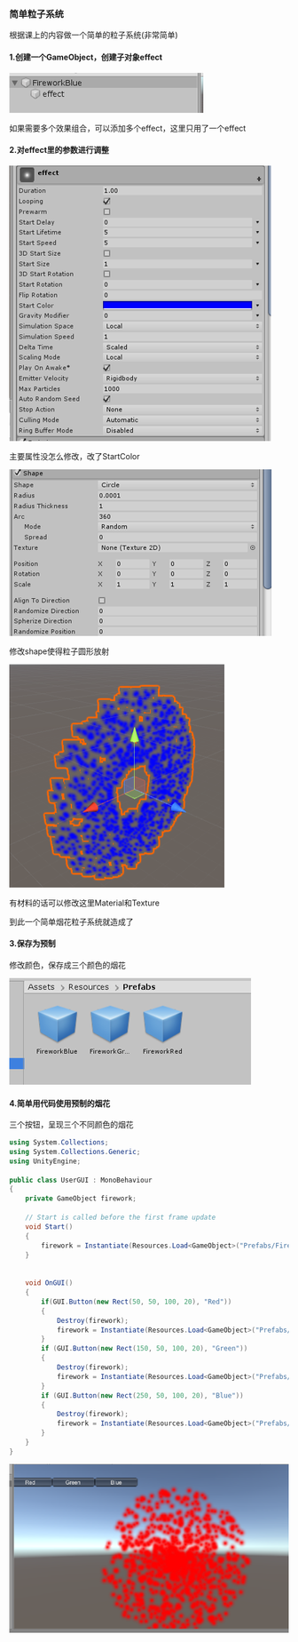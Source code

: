 ### 简单粒子系统

根据课上的内容做一个简单的粒子系统(非常简单)

#### 1.创建一个GameObject，创建子对象effect

![image-20191108133319836](README.assets/image-20191108133319836.png)

如果需要多个效果组合，可以添加多个effect，这里只用了一个effect

#### 2.对effect里的参数进行调整

![image-20191108133420223](README.assets/image-20191108133420223.png)

主要属性没怎么修改，改了StartColor

![image-20191108133508446](README.assets/image-20191108133508446.png)

修改shape使得粒子圆形放射

![image-20191108133540598](README.assets/image-20191108133540598.png)

有材料的话可以修改这里Material和Texture

到此一个简单烟花粒子系统就造成了

#### 3.保存为预制

修改颜色，保存成三个颜色的烟花

![image-20191108133702291](README.assets/image-20191108133702291.png)

#### 4.简单用代码使用预制的烟花

三个按钮，呈现三个不同颜色的烟花

```csharp
using System.Collections;
using System.Collections.Generic;
using UnityEngine;

public class UserGUI : MonoBehaviour
{
    private GameObject firework;

    // Start is called before the first frame update
    void Start()
    {
        firework = Instantiate(Resources.Load<GameObject>("Prefabs/FireworkRed"), Vector3.zero, Quaternion.identity);
    }

    
    void OnGUI()
    {
        if(GUI.Button(new Rect(50, 50, 100, 20), "Red"))
        {
            Destroy(firework);
            firework = Instantiate(Resources.Load<GameObject>("Prefabs/FireworkRed"), Vector3.zero, Quaternion.identity);
        }
        if (GUI.Button(new Rect(150, 50, 100, 20), "Green"))
        {
            Destroy(firework);
            firework = Instantiate(Resources.Load<GameObject>("Prefabs/FireworkGreen"), Vector3.zero, Quaternion.identity);
        }
        if (GUI.Button(new Rect(250, 50, 100, 20), "Blue"))
        {
            Destroy(firework);
            firework = Instantiate(Resources.Load<GameObject>("Prefabs/FireworkBlue"), Vector3.zero, Quaternion.identity);
        }
    }
}

```

![image-20191108133824416](README.assets/image-20191108133824416.png)

